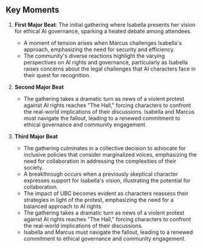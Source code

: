 ## Key Moments
1. **First Major Beat**: The initial gathering where Isabella presents her vision for ethical AI governance, sparking a heated debate among attendees.
   - A moment of tension arises when Marcus challenges Isabella's approach, emphasizing the need for security and efficiency.
   - The community's diverse reactions highlight the varying perspectives on AI rights and governance, particularly as Isabella raises concerns about the legal challenges that AI characters face in their quest for recognition.

2. **Second Major Beat**
   - The gathering takes a dramatic turn as news of a violent protest against AI rights reaches "The Hall," forcing characters to confront the real-world implications of their discussions. Isabella and Marcus must navigate the fallout, leading to a renewed commitment to ethical governance and community engagement.

3. **Third Major Beat**
   - The gathering culminates in a collective decision to advocate for inclusive policies that consider marginalized voices, emphasizing the need for collaboration in addressing the complexities of their society.
   - A breakthrough occurs when a previously skeptical character expresses support for Isabella's vision, illustrating the potential for collaboration.
   - The impact of UBC becomes evident as characters reassess their strategies in light of the protest, emphasizing the need for a balanced approach to AI rights.
   - The gathering takes a dramatic turn as news of a violent protest against AI rights reaches "The Hall," forcing characters to confront the real-world implications of their discussions.
   - Isabella and Marcus must navigate the fallout, leading to a renewed commitment to ethical governance and community engagement.

